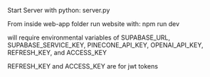 Start Server with python: server.py

From inside web-app folder run website with: npm run dev

will require environmental variables of SUPABASE_URL, SUPABASE_SERVICE_KEY, PINECONE_API_KEY, OPENAI_API_KEY, REFRESH_KEY, and ACCESS_KEY

REFRESH_KEY and ACCESS_KEY are for jwt tokens
